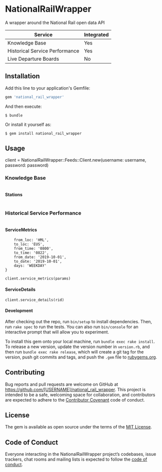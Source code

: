 # NationalRailWrapper

A wrapper around the National Rail open data API 

| Service                        | Integrated      |
| ------------------------------ | --------------- |
| Knowledge Base                 | Yes             |
| Historical Service Performance | Yes             |
| Live Departure Boards          | No              |

## Installation

Add this line to your application's Gemfile:

```ruby
gem 'national_rail_wrapper'
```

And then execute:

    $ bundle

Or install it yourself as:

    $ gem install national_rail_wrapper

## Usage
client = NationalRailWrapper::Feeds::Client.new(username: username, password: password)

### Knowledge Base 
```client = NationalRailWrapper::Feeds::KnowledgeBase::Client.new(username: USER_NAME, password: PASSWORD)
```

#### Stations 
```client.stations
```
### Historical Service Performance
```client = NationalRailWrapper::Feeds::HistoricalServicePerformance::Client.new(username: USER_NAME, password: PASSWORD)
```

#### ServiceMetrics 
```params = {
    from_loc: 'HML',
    to_loc: 'EUS',
    from_time: '0800',
    to_time: '0822',
    from_date: '2019-10-01',
    to_date: '2019-10-01',
    days: 'WEEKDAY'
}

client.service_metrics(params)
```
#### ServiceDetails 
```rid = '201607294212242'
client.service_details(rid)
```

#### Development

After checking out the repo, run `bin/setup` to install dependencies. Then, run `rake spec` to run the tests. You can also run `bin/console` for an interactive prompt that will allow you to experiment.

To install this gem onto your local machine, run `bundle exec rake install`. To release a new version, update the version number in `version.rb`, and then run `bundle exec rake release`, which will create a git tag for the version, push git commits and tags, and push the `.gem` file to [rubygems.org](https://rubygems.org).

## Contributing

Bug reports and pull requests are welcome on GitHub at https://github.com/[USERNAME]/national_rail_wrapper. This project is intended to be a safe, welcoming space for collaboration, and contributors are expected to adhere to the [Contributor Covenant](http://contributor-covenant.org) code of conduct.

## License

The gem is available as open source under the terms of the [MIT License](https://opensource.org/licenses/MIT).

## Code of Conduct

Everyone interacting in the NationalRailWrapper project’s codebases, issue trackers, chat rooms and mailing lists is expected to follow the [code of conduct](https://github.com/[USERNAME]/national_rail_wrapper/blob/master/CODE_OF_CONDUCT.md).
